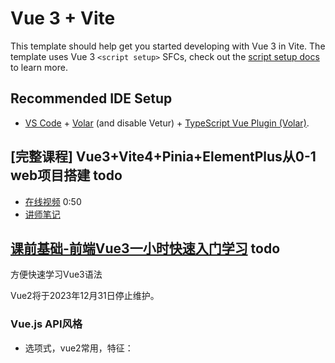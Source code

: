 # Vue 3 + Vite

This template should help get you started developing with Vue 3 in Vite. The template uses Vue 3 `<script setup>` SFCs, check out the [script setup docs](https://v3.vuejs.org/api/sfc-script-setup.html#sfc-script-setup) to learn more.

## Recommended IDE Setup

- [VS Code](https://code.visualstudio.com/) + [Volar](https://marketplace.visualstudio.com/items?itemName=Vue.volar) (and disable Vetur) + [TypeScript Vue Plugin (Volar)](https://marketplace.visualstudio.com/items?itemName=Vue.vscode-typescript-vue-plugin).

## [完整课程] Vue3+Vite4+Pinia+ElementPlus从0-1 web项目搭建 todo

- [在线视频](https://www.bilibili.com/video/BV1Hz4y1j7Mw/?p=7) 0:50
- [讲师笔记](https://gitee.com/zhengqingya/smallboot/tree/master/small-web/doc)

## [课前基础-前端Vue3一小时快速入门学习](https://www.bilibili.com/video/BV1ap4y177eY?p=3) todo

方便快速学习Vue3语法

Vue2将于2023年12月31日停止维护。

### Vue.js API风格

- 选项式，vue2常用，特征： <script> export default
- 组合式，vue3常用，特征：可用setup语法糖，<script setup> import {ref} from 'vue'

P.S.: 5月准备rk而且依旧要支持项目，所以可能这个课程跟进不会那么及时（先把后端gin和mongo的课程学完，然后是看是学这个，还是python的asyncio那本书同时学）

这个项目虽然简单，但是比较符合正式项目构建标准。

比较新，基本主流技术栈都用上了，推荐看下

```
Vue3+Vite4+Pinia+ElementPlus  从0-1 web项目搭建
笔记文档：https://gitee.com/zhengqingya/java-developer-document
项目源码：https://gitee.com/zhengqingya/smallboot
```

技术栈：

```
vu3
vite4
pinia  （类似vuex，但更强大）
vue router
Element-plus

默认用的javascript，不过更推荐用typescript
```

### 创建项目

官方文档：https://cn.vite.js.dev/guide/

```shell
npm create vite@latest small-web -- --template vue --registry=https://registry.npmjs.org/

Scaffolding project in D:\git_workspace\ws_vuejs\small-web...

Done. Now run:

  cd small-web
  npm install
  npm run dev
```

```shell
项目初始化：
cd small-web
npm install --registry=https://registry.npmjs.org/
npm run dev
```

### 代码格式化

各种配置参考作者笔记：https://gitee.com/zhengqingya/java-developer-document/tree/master/%E7%9F%A5%E8%AF%86%E5%BA%93/%E5%89%8D%E7%AB%AF/03-%E2%98%86%E5%AE%9E%E6%88%98%E9%A1%B9%E7%9B%AE%E2%98%86/web%E9%A1%B9%E7%9B%AE%E5%AE%9E%E6%88%98/02-%E3%80%90%E7%AC%AC%E4%BA%8C%E7%89%88%E3%80%91vue3+vite4/small-web/doc

1.vscode安装插件，搜vue.js下载官方的， 搜 Prettier 安装格式优化插件

2.安装prettier

因为众所周知的网络问题，用npm要指定国内源，或者改用cnpm也行。

```shell
cd small-web
npm install --save-dev --save-exact prettier --registry=https://registry.npmjs.org/
npm install eslint --save-dev --registry=https://registry.npmjs.org/
```

3.配置prettier

具体配置看项目源码：`https://gitee.com/zhengqingya/smallboot`

1.设置 格式化配置文件

在线调试配置 ref: prettier.io/playground/

文件名：`.prettierrc.json`

```json
{
  "arrowParens": "always",
  "bracketSameLine": true,
  "bracketSpacing": true,
  "semi": true,
  "singleQuote": true,
  "jsxSingleQuote": false,
  "quoteProps": "as-needed",
  "trailingComma": "all",
  "singleAttributePerLine": false,
  "htmlWhitespaceSensitivity": "css",
  "vueIndentScriptAndStyle": false,
  "proseWrap": "preserve",
  "insertPragma": false,
  "requirePragma": false,
  "useTabs": false,
  "embeddedLanguageFormatting": "auto",
  "tabWidth": 2,
  "printWidth": 200
}
```

2.设置 忽略格式化文件

文件名：`.prettierignore`

```
/dist/*
/node_modules/**
**/*.svg
/public/*
```

3.然后设置vscode settings，勾选Format on Save

多个插件的话，可以单击右键选择Format Document With -> 选择你要使用的格式化插件

可以把默认的配置为prettier

### ESLint安装

http://zh-hans.eslint.org

```
npm install --D eslint prettier eslint-plugin-vue eslint-config-prettier eslint-plugin-prettier --registry=https://registry.npmjs.org/
```

#### 规则配置

规则中文解释 http://eslint.cn/docs/rules/

rules: {
'规则名': '规则值'
// eg:
'no-undef': 'off'
}

#### 规则值

    "off"或者0 => 关闭检测规则
    "warn"或者1 => 打开并把打开的检测规则作为警告（不影响退出代码）
    "error"或者2 => 打开并把检测规则作为一个错误（退出代码触发时为1）

#### .eslintignore 忽略检查

```
node_modules
*.md
.vscode
.idea
dist
public
*.js
*.cjs
```

#### 配置vite项目启动时检查

```
cnpm install -D vite-plugin-eslint
```

or

```
npm install --D vite-plugin-eslint --registry=https://registry.npmjs.org/
or
npm install --D vite-plugin-eslint
```

PS: https://registry.npmjs.org/可能已经过期，镜像如果过期，就换个镜像。

```
npm config list

npm config set registry https://registry.npmjs.org

npm config list
```

vite.config.js

```javascript
import { defineConfig } from "vite";
import vue from "@vitejs/plugin-vue";

import eslint from "vite-plugin-eslint";

// https://vitejs.dev/config/
export default defineConfig({
  plugins: [
    vue(),
    eslint({ lintOnStart: true, cache: false }), // 项目运行时进行eslint检查
  ],
});
```

#### VScode插件Extensions搜eslint，安装Microsoft插件

四、检验

    tips: 如果vscode中没有效果，可以尝试重启vscode看看。

VScode快捷键

- Alt + F8 查看问题
- Ctrl + . 快速修复
